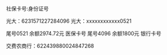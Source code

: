 

社保卡号:身份证号

光大：6231571227284096
光大：xxxxxxxxxxxx0521

尾号0521 余额2974.72元 医保卡号
尾号4096 余额1800元 银行卡号

交费农商行：622439880024847268
